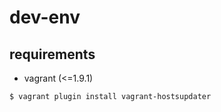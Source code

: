 # dev-env

## requirements

* vagrant (<=1.9.1)

```
$ vagrant plugin install vagrant-hostsupdater
```
